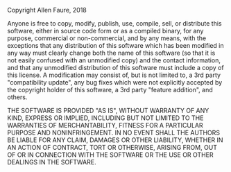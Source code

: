 Copyright Allen Faure, 2018

Anyone is free to copy, modify, publish, use, compile, sell, or
distribute this software, either in source code form or as a compiled
binary, for any purpose, commercial or non-commercial, and by any
means, with the exceptions that any distribution of this software 
which has been modified in any way must clearly change both the name 
of this software (so that it is not easily confused with an unmodified 
copy) and the contact information, and that any unmodified distribution 
of this software must include a copy of this license. A modification 
may consist of, but is not limited to, a 3rd party "compatibility 
update", any bug fixes which were not explicitly accepted by the 
copyright holder of this software, a 3rd party "feature addition", 
and others.

THE SOFTWARE IS PROVIDED "AS IS", WITHOUT WARRANTY OF ANY KIND,
EXPRESS OR IMPLIED, INCLUDING BUT NOT LIMITED TO THE WARRANTIES OF
MERCHANTABILITY, FITNESS FOR A PARTICULAR PURPOSE AND NONINFRINGEMENT.
IN NO EVENT SHALL THE AUTHORS BE LIABLE FOR ANY CLAIM, DAMAGES OR
OTHER LIABILITY, WHETHER IN AN ACTION OF CONTRACT, TORT OR OTHERWISE,
ARISING FROM, OUT OF OR IN CONNECTION WITH THE SOFTWARE OR THE USE OR
OTHER DEALINGS IN THE SOFTWARE.
